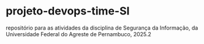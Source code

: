 # projeto-devops-time-SI
repositório para as atividades da disciplina de Segurança da Informação, da Universidade Federal do Agreste de Pernambuco, 2025.2
